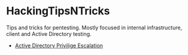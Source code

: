 # HackingTipsNTricks
Tips and tricks for pentesting. Mostly focused in internal infrastructure, client and Active Directory testing.

* [Active Directory Privilige Escalation](https://github.com/pwnj0hn/HackingTipsNTricks/tree/main/Active%20Directory%20PrivEsc)
